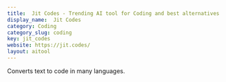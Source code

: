 ```yaml
---
title:  Jit Codes - Trending AI tool for Coding and best alternatives
display_name:  Jit Codes
category: Coding
category_slug: coding
key: jit_codes
website: https://jit.codes/
layout: aitool
---
```


Converts text to code in many languages.
